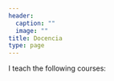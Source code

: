 ```yaml
---
header:
  caption: ""
  image: ""
title: Docencia
type: page
---
```


I teach the following courses:
